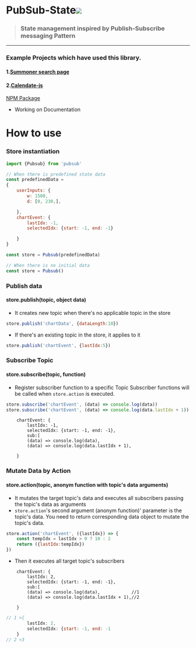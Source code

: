 # PubSub-State<a href="https://hits.seeyoufarm.com"><img src="https://hits.seeyoufarm.com/api/count/incr/badge.svg?url=https%3A%2F%2Fgithub.com%2Fpikpokjeon%2FPubSub-State&count_bg=%23FFAD0F&title_bg=%23555555&icon=&icon_color=%23984040&title=%EB%B0%A9%EB%AC%B8%EC%9E%90&edge_flat=true"/></a>
> ### <bold> State management inspired by Publish-Subscribe messaging Pattern</bold>
---
### Example Projects which have used this library.
#### 1.[Summoner search page](https://github.com/pikpokjeon/summoner-search-page2)
#### 2.[Calendate-js](https://github.com/pikpokjeon/calendate-js)

[NPM Package](https://www.npmjs.com/package/pubsub-state)
- Working on Documentation
# How to use
### Store instantiation
``` javascript
import {Pubsub} from 'pubsub'

// When there is predefined state data
const predefinedData =
{
    userInputs: {
        w: 1500,
        d: [0, 230,],

    },
    chartEvent: {
        lastIdx: -1,
        selectedIdx: {start: -1, end: -1}

    }
}

const store = Pubsub(predefinedData)

// When there is no initial data
const store = Pubsub()


```

### Publish data

#### store.publish(topic, object data) 

- It creates new topic when there's no applicable topic in the store
``` javascript
store.publish('chartData', {dataLength:10})

```
- If there's an existing topic in the store, it applies to it
``` javascript
store.publish('chartEvent', {lastIdx:5}) 

```
### Subscribe Topic
#### store.subscribe(topic, function) 
- Register subscriber function to a specific Topic
Subscriber functions will be called when ```store.action``` is executed.
``` javascript
store.subscribe('chartEvent', (data) => console.log(data))
store.subscribe('chartEvent', (data) => console.log(data.lastIdx + 1))
```
```
    chartEvent: {
        lastIdx: -1,
        selectedIdx: {start: -1, end: -1},
        sub:[
        (data) => console.log(data),
        (data) => console.log(data.lastIdx + 1),

    }
```
### Mutate Data by Action
#### store.action(topic, anonym function with topic's data arguments)
- It mutates the target topic's data and executes all subscribers passing the topic's data as arguments
- ```store.action```'s second argument (anonym function)' parameter is the topic's data. You need to return corresponding data object to mutate the topic's data.

``` javascript
store.action('chartEvent', ({lastIdx}) => {
    const tempIdx = lastIdx > 0 ? 10 : 2
    return ({lastIdx:tempIdx})
})

```
- Then it executes all target topic's subscribers
```
    chartEvent: {
        lastIdx: 2,
        selectedIdx: {start: -1, end: -1},
        sub:[
        (data) => console.log(data),            //1
        (data) => console.log(data.lastIdx + 1),//2

    }
```
``` javascript
// 1 >{
        lastIdx: 2,
        selectedIdx: {start: -1, end: -1
    }
// 2 >3
        
```
